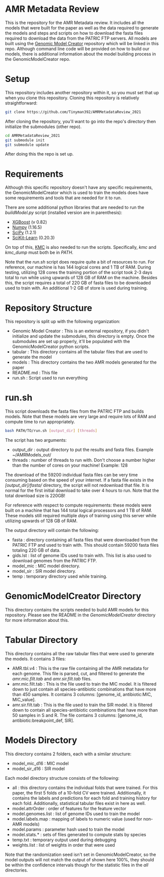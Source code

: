 # AMR Metadata Review

This is the repository for the AMR Metadata review.  It includes all the models that were built for the paper as well as the data required to generate the models and steps and scripts on how to download the fasta files required to download the data from the PATRIC FTP servers.  All models are built using the [Genomic Model Creator](https://github.com/Tinyman392/GenomicModelCreator) repository which will be linked in this repo.  Although command line code will be provided on how to build our models, there is additional information about the model building process in the GenomicModelCreator repo. 

# Setup

This repository includes another repository within it, so you must set that up when you clone this repository.  Cloning this repository is relatively straightforward:

```bash
git clone https://github.com/Tinyman392/AMRMetadataReview_2021
```

After cloning the repository, you'll want to go into the repo's directory then initialize the submodules (other repo).

```bash
cd AMRMetadataReview_2021
git submodule init
git submodule update
```

After doing this the repo is set up.  

# Requirements

Although this specific repository doesn't have any specific requirements, the GenomicModelCreator which is used to train the models does have some requirements and tools that are needed for it to run.  

There are some additional python libraries that are needed to run the *buildModel.py* script (installed version are in parenthesis):
- [XGBoost](https://xgboost.readthedocs.io/en/latest/) (v 0.82)
- [Numpy](https://numpy.org) (1.16.5)
- [SciPy](https://www.scipy.org) (1.2.1)
- [SciKit-Learn](https://scikit-learn.org/stable/) (0.20.3)

On top of this, [KMC](http://sun.aei.polsl.pl/REFRESH/index.php?page=projects&project=kmc&subpage=about) is also needed to run the scripts.  Specifically, *kmc* and *kmc_dump* must both be in *PATH*.

Note that the *run.sh* script does require quite a bit of resources to run.  For reference, our machine is has 144 logical cores and 1 TB of RAM.  During testing, utilizing 128 cores the training portion of the script took 2-3 days total to run while using upwards of 128 GB of RAM on the machine.  Besides this, the script requires a total of 220 GB of fasta files to be downloaded used to train with.  An additional 1-2 GB of store is used during training.  

# Repository Structure

This repository is split up with the following organization:
- Genomic Model Creator : This is an external repository, if you didn't initialize and update the submodules, this directory is empty.  Once the submodules are set up properly, it'll be populated with the GenomicModelCreator python scripts.
- tabular : This directory contains all the tabular files that are used to generate the model
- models : This directory contains the two AMR models generated for the paper
- README.md : This file
- run.sh : Script used to run everything

# run.sh

This script downloads the fasta files from the PATRIC FTP and builds models.  Note that these models are very large and require lots of RAM and compute time to run appropriately.  

```bash
bash PATH/TO/run.sh [output_dir] [threads]
```

The script has two arguments:
- output_dir : output directory to put the results and fasta files.  Example \~/AMRModels_out/
- threads : number of threads to run with.  Don't choose a number higher than the number of cores on your machine!  Example: 128

The download of the 59200 individual fasta files can be very time consuming based on the speed of your internet.  If a fasta file exists in the *[output_dir]/fasta/* directory, the script will not redownload that file.  It is normal for the first initial download to take over 4 hours to run.  Note that the total download size is 220GB!  

For reference with respect to compute requirements: these models were built on a machine that has 144 total logical processors and 1 TB of RAM.  These models still required multiple *days* of training using this server while utilizing upwards of 128 GB of RAM.

The output directory will contain the following:
- fasta : directory containing all fasta files that were downloaded from the PATRIC FTP and used to train with.  This should contain 59200 fasta files totaling 220 GB of data.  
- gids.lst : list of genome IDs used to train with.  This list is also used to download genomes from the PATRIC FTP.  
- model_mic : MIC model directory.
- model_sir : SIR model directory.
- temp : temporary directory used while training.  

# GenomicModelCreator Directory

This directory contains the scripts needed to build AMR models for this repository.  Please see the README in the *GenomicModelCreator* directory for more information about this.  

# Tabular Directory

This directory contains all the raw tabular files that were used to generate the models.  It contains 3 files:
- AMR.tbl.v4 : This is the raw file containing all the AMR metadata for each genome.  This file is parsed, cut, and filtered to generate the *amr.mic.filt.tab* and *amr.sir.filt.tab* files.
- amr.mic.filt.tab : This is the file used to train the MIC model.  It is filtered down to just contain all species-antibiotic combinations that have more than 450 samples.  It contains 3 columns: [genome_id, antibiotic:MIC, MIC_value].
- amr.sir.filt.tab : This is the file used to train the SIR model.  It is filtered down to contain all species-antibiotic combinations that have more than 50 samples in S and R.  The file contains 3 columns: [genome_id, antibiotic:breakpoint_def, SIR].

# Models Directory

This directory contains 2 folders, each with a similar structure:
- model_mic_d16 : MIC model
- model_sir_d16 : SIR model

Each model directory structure consists of the following:
- all : this directory contains the individual folds that were trained.  For this paper, the first 5 folds of a 10-fold CV were trained.  Additionally, it contains the labels and predictions for each fold and training history for each fold.  Additionally, statistical tabular files exist in here as well.
- model.attrOrder : order of features for the feature vector
- model.genomes.list : list of genome IDs used to train the model
- model.labels.map : mapping of labels to numeric value (used for non-AMR models)
- model.params : parameter hash used to train the model
- model.stats.* : sets of files generated to compute stats by species
- temp.txt : temporary output used during debugging
- weights.list : list of weights in order that were used

Note that the randomization seed isn't set in GenomicModelCreator, so the model outputs will not match the output of shown here 100%, they should be within the confidence intervals though for the statistic files in the *all* directories.
